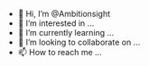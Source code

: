 - 👋 Hi, I’m @Ambitionsight
- 👀 I’m interested in ...
- 🌱 I’m currently learning ...
- 💞️ I’m looking to collaborate on ...
- 📫 How to reach me ...

<!---
Ambitionsight/Ambitionsight is a ✨ special ✨ repository because its `README.md` (this file) appears on your GitHub profile.
You can click the Preview link to take a look at your changes.
--->
